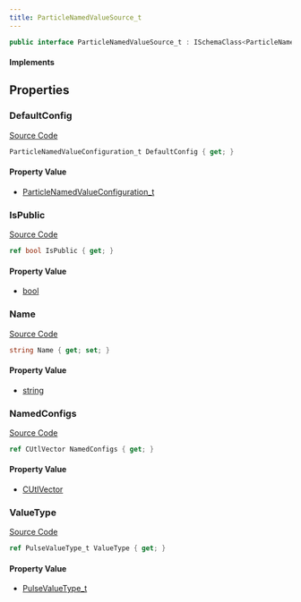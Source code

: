 ```yaml
---
title: ParticleNamedValueSource_t
---
```


```csharp
public interface ParticleNamedValueSource_t : ISchemaClass<ParticleNamedValueSource_t>, ISchemaField, ISchemaClass, INativeHandle
```

#### Implements

## Properties

### DefaultConfig

[Source Code](https://github.com/swiftly-solution/swiftlys2/blob/beta/managed/src/SwiftlyS2.Generated/Schemas/Interfaces/ParticleNamedValueSource_t.cs#L22)

```csharp
ParticleNamedValueConfiguration_t DefaultConfig { get; }
```

#### Property Value

- [ParticleNamedValueConfiguration_t](/docs/api/shared/schemadefinitions/particlenamedvalueconfiguration_t)

### IsPublic

[Source Code](https://github.com/swiftly-solution/swiftlys2/blob/beta/managed/src/SwiftlyS2.Generated/Schemas/Interfaces/ParticleNamedValueSource_t.cs#L18)

```csharp
ref bool IsPublic { get; }
```

#### Property Value

- [bool](https://learn.microsoft.com/dotnet/api/system.boolean)

### Name

[Source Code](https://github.com/swiftly-solution/swiftlys2/blob/beta/managed/src/SwiftlyS2.Generated/Schemas/Interfaces/ParticleNamedValueSource_t.cs#L16)

```csharp
string Name { get; set; }
```

#### Property Value

- [string](https://learn.microsoft.com/dotnet/api/system.string)

### NamedConfigs

[Source Code](https://github.com/swiftly-solution/swiftlys2/blob/beta/managed/src/SwiftlyS2.Generated/Schemas/Interfaces/ParticleNamedValueSource_t.cs#L25)

```csharp
ref CUtlVector NamedConfigs { get; }
```

#### Property Value

- [CUtlVector](/docs/api/)

### ValueType

[Source Code](https://github.com/swiftly-solution/swiftlys2/blob/beta/managed/src/SwiftlyS2.Generated/Schemas/Interfaces/ParticleNamedValueSource_t.cs#L20)

```csharp
ref PulseValueType_t ValueType { get; }
```

#### Property Value

- [PulseValueType_t](/docs/api/shared/schemadefinitions/pulsevaluetype_t)

